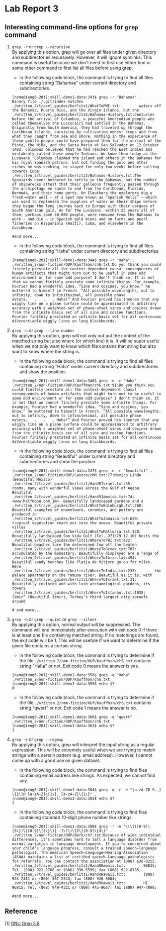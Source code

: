 # Lab Report 3

## Interesting command-line options for ```grep``` command

1. ```grep -r``` or ```grep --recursive```<br>
By applying this option, grep will go over all files under given directory and subdirectories recursively. However, it will ignore symlinks. This command is useful because we don't need to first use either find or some other command to first list all files before using grep.<br>
    - In the following code block, the command is trying to find all files containing string "Bahamas" under current directory and subdirectories.


    ```
    [name@ieng6-201]:skill-demo1-data:343$ grep -r "Bahamas" .
    Binary file ./.git/index matches
    ./written_2/travel_guides/berlitz1/WhatToFWI.txt:        waters off the Bahamas, Puerto Rico, and the Virgin Islands, but the
    ./written_2/travel_guides/berlitz2/Bahamas-History.txt:Centuries before the arrival of Columbus, a peaceful Amerindian people who called themselves the Luccucairi had settled in the Bahamas. Originally from South America, they had traveled up through the Caribbean islands, surviving by cultivating modest crops and from what they caught from sea and shore. Nothing in the experience of these gentle people could have prepared them for the arrival of the Pinta, the Niña, and the Santa Maria at San Salvador on 12 October 1492. Columbus believed that he had reached the East Indies and mistakenly called these people Indians. We know them today as the Lucayans. Columbus claimed the island and others in the Bahamas for his royal Spanish patrons, but not finding the gold and other riches he was seeking, he stayed for only two weeks before sailing towards Cuba.
    ./written_2/travel_guides/berlitz2/Bahamas-History.txt:The Spaniards never bothered to settle in the Bahamas, but the number of shipwrecks attest that their galleons frequently passed through the archipelago en route to and from the Caribbean, Florida, Bermuda, and their home ports. On Eleuthera the explorers dug a fresh-water well — at a spot now known as “Spanish Wells” — which was used to replenish the supplies of water on their ships before they began the long journey back to Europe with their cargoes of South American gold. As for the Lucayans, within 25 years all of them, perhaps some 30,000 people, were removed from the Bahamas to work — and die — in Spanish gold mines and on farms and pearl fisheries on Hispaniola (Haiti), Cuba, and elsewhere in the Caribbean.

    #and more...
    ```

    - In the following code block, the command is trying to find all files containing string "Haha" under current directory and subdirectories.


    ```
    [name@ieng6-201]:skill-demo1-data:344$ grep -r "Haha" .
    ./written_2/non-fiction/OUP/Kauffman/ch6.txt:Do you think you could finitely prestate all the context-dependent causal consequences of human artifacts that might turn out to be useful in some odd environment or for some odd purpose? I don’t think so. It is not that we cannot finitely prestate some infinite things. For example, Fourier had a wonderful idea. “Sine and cosines, you know,” he muttered to himself in French. “All possible wavelengths, out to infinity, down to infinitesimal, all possible phase oVsets.   .   .   . Haha!” And Fourier proved his theorem that any wiggly line on a plane surface could be approximated to arbitrary accuracy with a weighted set of phase-oVset sines and cosines drawn from the infinite basis set of all sine and cosine functions. Fourier finitely prestated an infinite basis set for all continuous diVerentiable wiggly lines on long blackboards.
    ```

1. ```grep -n``` or ```grep --line-number```<br>
By applying this option, grep will not only out put the context of the matched string but also where (or which line) it is. It will be super useful when we not only want to know which file contains that string but also want to know where the string is.<br>
    - In the following code block, the command is trying to find all files containing string "Haha" under current directory and subdirectories and show the position.


    ```
    [name@ieng6-201]:skill-demo1-data:346$ grep -n -r "Haha" .
    ./written_2/non-fiction/OUP/Kauffman/ch6.txt:91:Do you think you could finitely prestate all the context-dependent causal consequences of human artifacts that might turn out to be useful in some odd environment or for some odd purpose? I don’t think so. It is not that we cannot finitely prestate some infinite things. For example, Fourier had a wonderful idea. “Sine and cosines, you know,” he muttered to himself in French. “All possible wavelengths, out to infinity, down to infinitesimal, all possible phase oVsets.   .   .   . Haha!” And Fourier proved his theorem that any wiggly line on a plane surface could be approximated to arbitrary accuracy with a weighted set of phase-oVset sines and cosines drawn from the infinite basis set of all sine and cosine functions. Fourier finitely prestated an infinite basis set for all continuous diVerentiable wiggly lines on long blackboards.
    ```

    - In the following code block, the command is trying to find all files containing string "Beautiful" under current directory and subdirectories and show the position.


    ```
    [name@ieng6-201]:skill-demo1-data:347$ grep -n -r "Beautiful" .
    ./written_2/non-fiction/OUP/Castro/chM.txt:77:Mexico Lindo (Beautiful Mexico)
    ./written_2/travel_guides/berlitz1/HandRIsrael.txt:35:        rooms, many with wonderful views across the Gulf of Aqaba. Beautiful
    ./written_2/travel_guides/berlitz1/HandRJamaica.txt:74:        <www.halfmoon.com.jm>. Beautifully landscaped gardens and a
    ./written_2/travel_guides/berlitz1/WhatToEdinburgh.txt:268:        Beautiful examples of enamelware, ceramics, and pottery are produced in
    ./written_2/travel_guides/berlitz1/WhatToJamaica.txt:620:        tropical vegetation reach out into the ocean. Beautiful private villas
    ./written_2/travel_guides/berlitz1/WhatToMallorca.txt:178:        Beautifully landscaped Son Vida Golf (Tel. 971/79 12 10) hosts the
    ./written_2/travel_guides/berlitz1/WhereToFWI.txt:422:        Beautiful beaches lure the determined few off the beaten
    ./written_2/travel_guides/berlitz1/WhereToGreek.txt:707:        accumulated by the monastery. Beautifully displayed are a range of
    ./written_2/travel_guides/berlitz1/WhereToIbiza.txt:494:        Beautiful sandy beaches like Platja de Mitjorn go on for miles. Here
    ./written_2/travel_guides/berlitz1/WhereToIndia.txt:233:        the palace apartments on the Yamuna river. Beautiful as it is, with
    ./written_2/travel_guides/berlitz1/WhereToIsrael.txt:31:        Beautifully restored and with lush archaeological gardens, its towers
    ./written_2/travel_guides/berlitz1/WhereToIstanbul.txt:1038:        Izmir” (Beautiful Izmir), Turkey’s third-largest city sprawls around
    
    # and more...
    ```

1. ```grep -q``` or ```grep --quiet``` or ```grep --silent```<br>
By applying this option, normal output will be suppressed. The command will end immediately after execution with exit code 0 if there is at least one file containing matched string. If no matchings are found, the exit code will be 1. This will be usefule if we want to determine if the given file contains a certain string. <br>
    - In the following code block, the command is trying to determine if the file ```./written_2/non-fiction/OUP/Kauffman/ch6.txt``` contains string "Haha" or not. Exit code 0 means the answer is yes.


    ```
    [name@ieng6-201]:skill-demo1-data:358$ grep -q "Haha" ./written_2/non-fiction/OUP/Kauffman/ch6.txt
    [name@ieng6-201]:skill-demo1-data:359$ echo $?
    0
    ```

    - In the following code block, the command is trying to determine if the file ```./written_2/non-fiction/OUP/Kauffman/ch6.txt``` contains string "qwert" or not. Exit code 1 means the answer is no.


    ```
    [name@ieng6-201]:skill-demo1-data:360$ grep -q "qwert" ./written_2/non-fiction/OUP/Kauffman/ch6.txt
    [name@ieng6-201]:skill-demo1-data:361$ echo $?
    1
    ```

1. ```grep -e``` or ```grep --regexp```<br>
By applying this option, grep will interpret the input string as a regular expression. This will be extremely useful when we are trying to match strings with a certain pattern (e.g. email address). However, I cannot come up with a good use on given dataset.
    - In the following code block, the command is trying to find files containing email address like strings. As expected, we cannot find any.


    ```
    [name@ieng6-201]:skill-demo1-data:364$ grep -q -r -e "[a-zA-Z0-9._] \{1\}@ [a-zA-Z]\{1\}. [a-zA-Z]\{1\}" .
    [name@ieng6-201]:skill-demo1-data:365$ echo $?
    1
    ```

    - In the following code block, the command is trying to find files containing standard 10-digit phone number like strings.


    ```
    [name@ieng6-201]:skill-demo1-data:368$ grep -r -e "\(\(([0-9]\{3\})\|[0-9]\{3\}\)[ -]\?\)\{2\}[0-9]\{4\}" .
    ./written_2/non-fiction/OUP/Berk/ch7.txt:Because of wide individual differences, it’s sometimes hard to tell a language disorder from normal variation in language development. If you’re concerned about your child’s language progress, consult a trained speech–language pathologist. The American Speech–Language–Hearing Association (ASHA) maintains a list of certiﬁed speech–language pathologists for referrals. You can contact the association at (800) 638-8255.
    ./written_2/travel_guides/berlitz1/HandRHawaii.txt:        96815; Tel. (808) 922-2700 or (800) 336-5599; fax (808) 922-8785;
    ./written_2/travel_guides/berlitz1/HandRHawaii.txt:        (808) 923-2311 or (800) 367-2343; fax (808) 926-8004;
    ./written_2/travel_guides/berlitz1/HandRHawaii.txt:        HI 96815; Tel. (808) 949-4321 or (800) 445-8667; fax (808) 947-7898;

    #and more...
    ```
    
## Reference
[1] [GNU Grep 3.8](https://www.gnu.org/software/grep/manual/grep.html)